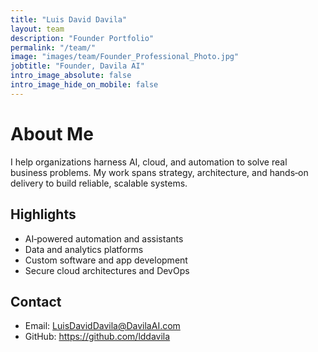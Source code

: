 ```yaml
---
title: "Luis David Davila"
layout: team
description: "Founder Portfolio"
permalink: "/team/"
image: "images/team/Founder_Professional_Photo.jpg"
jobtitle: "Founder, Davila AI"
intro_image_absolute: false
intro_image_hide_on_mobile: false
---
```


# About Me

I help organizations harness AI, cloud, and automation to solve real business problems. My work spans strategy, architecture, and hands‑on delivery to build reliable, scalable systems.

## Highlights

- AI‑powered automation and assistants
- Data and analytics platforms
- Custom software and app development
- Secure cloud architectures and DevOps

## Contact

- Email: LuisDavidDavila@DavilaAI.com
- GitHub: https://github.com/lddavila
